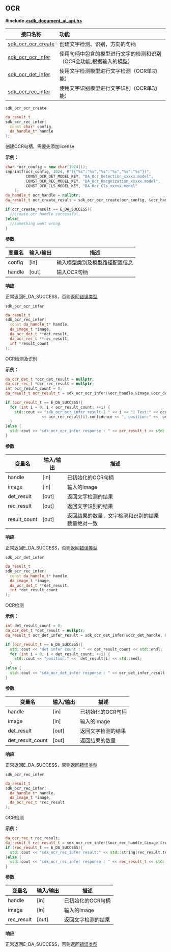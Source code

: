 ## OCR

**#include [<sdk_document_ai_api.h>]()**

| **接口名称** | **功能** |
| ---- | :--- |
| [sdk_ocr_ocr_create](#api_ocr_c_sdk_ocr_ocr_create) | 创建文字检测、识别，方向的句柄 |
| [sdk_ocr_ocr_infer](#api_ocr_c_sdk_ocr_ocr_infer) | 使用句柄中包含的模型进行文字的检测和识别（OCR全功能,根据输入的模型） |
| [sdk_ocr_det_infer](#api_ocr_c_sdk_ocr_det_infer) | 使用文字检测模型进行文字检测（OCR单功能） |
| [sdk_ocr_rec_infer](#api_ocr_c_sdk_ocr_rec_infer) | 使用文字识别模型进行文字识别（OCR单功能） |



<a id = 'api_ocr_c_sdk_ocr_ocr_create'>`sdk_ocr_ocr_create` </a>

```c++
da_result_t
sdk_ocr_rec_infer(
  const char* config,
  da_handle_t* handle
);
```

创建OCR句柄，需要先添加license

**示例：**

```c++
char *ocr_config = new char[1024]();
snprintf(ocr_config, 1024, R"({"%s":"%s","%s":"%s","%s":"%s"})",
         CONST_OCR_DET_MODEL_KEY, "DA_Ocr_Detection_xxxxx.model",
         CONST_OCR_REC_MODEL_KEY, "DA_Ocr_Recgnization_xxxxx.model",
         CONST_OCR_CLS_MODEL_KEY, "DA_Ocr_Cls_xxxxx.model"
    );
da_handle_t ocr_handle = nullptr;
da_result_t ocr_create_result = sdk_ocr_ocr_create(ocr_config, &ocr_handle);

if(ocr_create_result == E_DA_SUCCESS){
  //create ocr handle successful.
}else{
  //something went wrong.
}
```

**参数**

| **变量名** | **输入/输出** | **描述**                       |
| ---------- | ------------- | ------------------------------ |
| config     | [in]          | 输入模型类别及模型路径配置信息 |
| handle     | [out]         | 输入OCR句柄                    |

**响应**

正常返回E_DA_SUCCESS，否则返回[错误类型](./cplus_general_type)



<a id = 'api_ocr_c_sdk_ocr_ocr_infer'>`sdk_ocr_ocr_infer` </a>

```c++
da_result_t
sdk_ocr_rec_infer(
  const da_handle_t* handle,
  da_image_t *image,
  da_ocr_det_t **det_result,
  da_ocr_rec_t **rec_result,
  int *result_count
);
```

OCR检测及识别

**示例：**

```c++
da_ocr_det_t *ocr_det_result = nullptr;
da_ocr_rec_t *ocr_rec_result = nullptr;
int ocr_result_count = 0;
da_result_t ocr_result_t = sdk_ocr_ocr_infer(&ocr_handle,&image,&ocr_det_result,&ocr_rec_result,&ocr_result_count);

if (ocr_result_t == E_DA_SUCCESS){
  for (int i = 0; i < ocr_result_count; ++i) {
    std::cout << "sdk_ocr_ocr_infer result [ " << i << "] Text:" << ocr_rec_result[i].text << ", confidence:"
                << ocr_rec_result[i].confidence << ", position:" <<  ocr_det_result[i] << std::endl;
  }
}else {
  std::cout << "sdk_ocr_ocr_infer response : " << ocr_result_t << std::endl;
}
```

**参数**

| **变量名**   | **输入/输出** | **描述**                                         |
| ------------ | ------------- | ------------------------------------------------ |
| handle       | [in]          | 已初始化的OCR句柄                                |
| image        | [in]          | 输入的image                                      |
| det_result   | [out]         | 返回文字检测的结果                               |
| rec_result   | [out]         | 返回文字识别的结果                               |
| result_count | [out]         | 返回结果的数量，文字检测和识别的结果数量绝对一致 |

**响应**

正常返回E_DA_SUCCESS，否则返回[错误类型](./cplus_general_type)



<a id = 'api_ocr_c_sdk_ocr_det_infer'>`sdk_ocr_det_infer` </a>

```c++
da_result_t
sdk_ocr_rec_infer(
  const da_handle_t* handle,
  da_image_t *image,
  da_ocr_det_t **det_result,
  int *det_result_count
);
```

OCR检测

**示例：**

```c++
int det_result_count = 0;
da_ocr_det_t *det_result = nullptr;
da_result_t ocr_det_infer_result = sdk_ocr_det_infer(&ocr_det_handle, &image, &det_result,&det_result_count);

if (ocr_result_t == E_DA_SUCCESS){
  std::cout << "det infer count : " << det_result_count << std::endl;
  for (int i = 0; i < det_result_count; ++i) {
    std::cout << "position:" <<  det_result[i] << std::endl;
  }
}else {
  std::cout << "sdk_ocr_det_infer response : " << ocr_det_infer_result << std::endl;
}
```

**参数**

| **变量名**       | **输入/输出** | **描述**           |
| ---------------- | ------------- | ------------------ |
| handle           | [in]          | 已初始化的OCR句柄  |
| image            | [in]          | 输入的image        |
| det_result       | [out]         | 返回文字检测的结果 |
| det_result_count | [out]         | 返回结果的数量     |

**响应**

正常返回E_DA_SUCCESS，否则返回[错误类型](./cplus_general_type)



<a id = 'api_ocr_c_sdk_ocr_rec_infer'>`sdk_ocr_rec_infer` </a>

```c++
da_result_t
sdk_ocr_rec_infer(
  da_handle_t* handle,
  da_image_t *image,
  da_ocr_rec_t *rec_result
);
```

OCR检测

**示例：**

```c++
da_ocr_rec_t rec_result;
da_result_t rec_result_t = sdk_ocr_rec_infer(&ocr_rec_handle,&image,&rec_result);
if (rec_result_t == E_DA_SUCCESS){
  std::cout << "sdk_ocr_rec_infer result:" << std::string(rec_result.text) << ",confidence: " << rec_result.confidence << std::endl;
}else {
  std::cout << "sdk_ocr_rec_infer response : " << rec_result_t << std::endl;
}
```

**参数**

| **变量名** | **输入/输出** | **描述**           |
| ---------- | ------------- | ------------------ |
| handle     | [in]          | 已初始化的OCR句柄  |
| image      | [in]          | 输入的image        |
| rec_result | [out]         | 返回文字检测的结果 |

**响应**

正常返回E_DA_SUCCESS，否则返回[错误类型](./cplus_general_type)